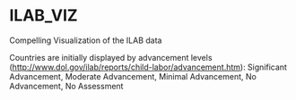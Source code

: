 # ILAB_VIZ
Compelling Visualization of the ILAB data

Countries are initially displayed by advancement levels (http://www.dol.gov/ilab/reports/child-labor/advancement.htm): Significant Advancement, 
Moderate Advancement, 
Minimal Advancement, 
No Advancement, 
No Assessment
